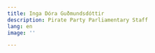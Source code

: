 ```yaml
---
title: Inga Dóra Guðmundsdóttir
description: Pirate Party Parliamentary Staff
lang: en
image: ''

---
```

